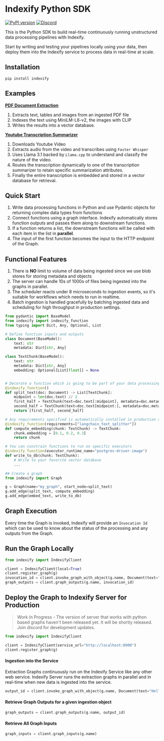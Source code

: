 # Indexify Python SDK

[![PyPI version](https://badge.fury.io/py/indexify.svg)](https://badge.fury.io/py/indexify)
[![Discord](https://dcbadge.vercel.app/api/server/VXkY7zVmTD?style=flat&compact=true)](https://discord.gg/VXkY7zVmTD)

This is the Python SDK to build real-time continuously running unstructured data processing pipelines with Indexify.

Start by writing and testing your pipelines locally using your data, then deploy them into the Indexify service to process data in real-time at scale.

## Installation

```shell
pip install indexify
```

## Examples 
**[PDF Document Extraction](./examples/pdf_document_extraction/workflow.py)**
1. Extracts text, tables and images from an ingested PDF file
2. Indexes the text using MiniLM-L6-v2, the images with CLIP
3. Writes the results into a vector database.

**[Youtube Transcription Summarizer](./examples/video_summarization/workflow.py)**
1. Downloads Youtube Video
2. Extracts audio from the video and transcribes using `Faster Whisper` 
3. Uses Llama 3.1 backed by `Llama.cpp` to understand and classify the nature of the video.
4. Routes the transcription dynamically to one of the transcription summarizer to retain specific summarization attributes.
5. Finally the entire transcription is embedded and stored in a vector database for retrieval.

## Quick Start
1. Write data processing functions in Python and use Pydantic objects for returning complex data types from functions
2. Connect functions using a graph interface. Indexify automatically stores function outputs and passes them along to downstream functions. 
3. If a function returns a list, the downstream functions will be called with each item in the list in **parallel**.
4. The input of the first function becomes the input to the HTTP endpoint of the Graph.

## Functional Features
1. There is **NO** limit to volume of data being ingested since we use blob stores for storing metadata and objects
2. The server can handle 10s of 1000s of files being ingested into the graphs in parallel. 
3. The scheduler reacts under 8 microseconds to ingestion events, so it's suitable for workflows which needs to run in realtime.
4. Batch ingestion is handled gracefully by batching ingested data and scheduling for high throughput in production settings.

```python
from pydantic import BaseModel
from indexify import indexify_function
from typing import Dict, Any, Optional, List

# Define function inputs and outputs
class Document(BaseModel):
    text: str
    metadata: Dict[str, Any]

class TextChunk(BaseModel):
    text: str
    metadata: Dict[str, Any]
    embedding: Optional[List[float]] = None


# Decorate a function which is going to be part of your data processing graph
@indexify_function()
def split_text(doc: Document) -> List[TextChunk]:
    midpoint = len(doc.text) // 2
    first_half = TextChunk(text=doc.text[:midpoint], metadata=doc.metadata)
    second_half = TextChunk(text=doc.text[midpoint:], metadata=doc.metadata)
    return [first_half, second_half]

# Any requirements specified is automatically installed in production clusters
@indexify_function(requirements=["langchain_text_splitter"])
def compute_embedding(chunk: TextChunk) -> TextChunk:
    chunk.embedding = [0.1, 0.2, 0.3]
    return chunk

# You can constrain functions to run on specific executors 
@indexify_function(executor_runtime_name="postgres-driver-image")
def write_to_db(chunk: TextChunk):
    # Write to your favorite vector database
    ...

## Create a graph
from indexify import Graph

g = Graph(name="my_graph", start_node=split_text)
g.add_edge(split_text, compute_embedding)
g.add_edge(embed_text, write_to_db)
```

## Graph Execution
Every time the Graph is invoked, Indexify will provide an `Invocation Id` which can be used to know about the status of the processing and any outputs from the Graph.

## Run the Graph Locally
```python
from indexify import IndexifyClient

client = IndexifyClient(local=True)
client.register_graph(g)
invocation_id = client.invoke_graph_with_object(g.name, Document(text="Hello, world!", metadata={"source": "test"}))
graph_outputs = client.graph_outputs(g.name, invocation_id)
```

## Deploy the Graph to Indexify Server for Production
> Work In Progress - The version of server that works with python based graphs haven't been released yet. It will be shortly released. Join discord for development updates. 
```python
from indexify import IndexifyClient

client = IndexifyClient(service_url="http://localhost:8900")
client.register_graph(g)
```

#### Ingestion into the Service
Extraction Graphs continuously run on the Indexify Service like any other web service. Indexify Server runs the extraction graphs in parallel and in real-time when new data is ingested into the service.

```python
output_id = client.invoke_graph_with_object(g.name, Document(text="Hello, world!", metadata={"source": "test"}))
```

#### Retrieve Graph Outputs for a given ingestion object
```python
graph_outputs = client.graph_outputs(g.name, output_id)
```

#### Retrieve All Graph Inputs 
```python
graph_inputs = client.graph_inputs(g.name)
```
